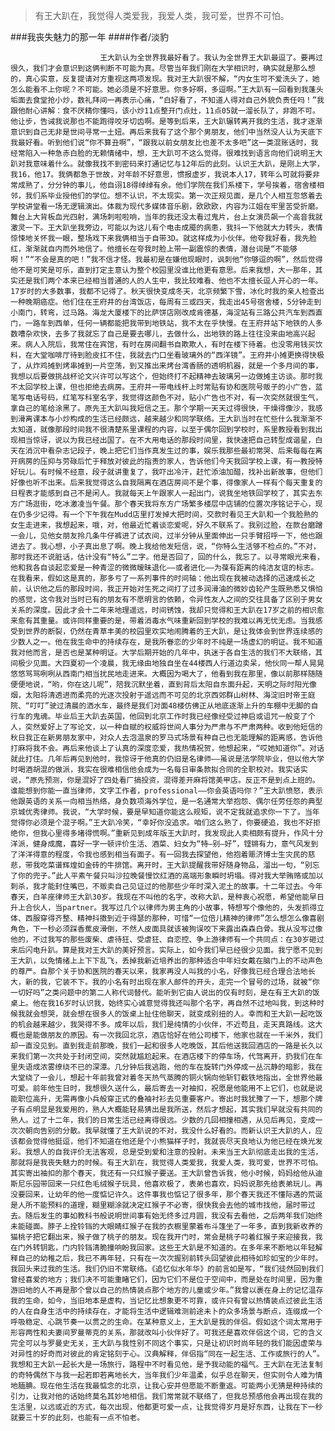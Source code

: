 > 有王大趴在，我觉得人类爱我，我爱人类，我可爱，世界不可怕。

###我丧失魅力的那一年
####作者/淡豹

						王大趴认为全世界我最好看了。我认为全世界王大趴最逗了。要再过很久，我们才会意识到这俩判断不可能为真。尽管当年我们刚在大学相识时，确实就是那么想的，真心实意，反复提请对方重视这两项发现。我对王大趴很不解，“内女生可不爱洗头了，她怎么能看不上你呢？不可能。她必须是不好意思。你多好啊，多逗啊。”王大趴有一回看到我蓬头垢面去食堂抢小炒，数礼拜间一再表示心痛，“白好看了，不知道人得对自己外貌负责任吗！”我跟他耐心讲解：食不厌精你懂吗，该小炒11点整开门点灶，11点05就一溜长队了，非跑不可。他让步，告诫我说那也不能跑得咬牙切齿啊。是等到后来，王大趴辗转离开我的生活，我才逐渐意识到自己无非是世间寻常一土妞。再后来我有了这个那个男朋友，他们中当然没人认为天底下我最好看。听到他们说“你不算丑啊”，“跟我以前女朋友比也差不太多吧”这一类混账话时，我经常陷入一种急赤白脸的无赖情绪中，想，王大趴可不这么觉得。很难找到语言向他们说明王大趴对我意味着什么。就像我找不到密码来打通记忆与12年后的此刻。认识王大趴，是刚上大学，我16，他17。我俩都急于世故，对年龄不好意思，惯报虚岁，我说本人17，转年么可就将要非常成熟了，分分钟的事儿，他自诩18得绰绰有余。他们学院在我们系楼下，学号挨着，宿舍楼相邻，我们系毕业授他们的学位。想不认识，不太现实。第一次正规见面，是几个人相互忽悠着去学校讲堂看一场无逻辑演出。体裁为现代多媒体音乐剧，欧欧欧，内容为江姐在牢里苦受折磨。舞台上大背板血光四射，满场刺啦啦响，当年的我还没太看过鬼片，台上女演员飙一个高音我就激灵一下。王大趴坐我旁边，可能以为这儿有个电击成魇的病患，我抖一下他就大力转头，表情惊悚地关怀我一眼，整场戏下来我俩相当于自带3D。就这样成为小伙伴。他夸我好看，我先脸红，渐渐就自内而外地信了。他擅长在夸我时脸上带一副震惊的表情，潜台词是“不能够啊！”“不会是真的吧！”我不信才怪。我最初是在嫌他现眼时，讽刺他“你够逗的啊”，然后觉得他不是可笑是可乐，直到打定主意认为整个校园里没谁比他更有意思。后来我想，大一那年，其实还是我们两个本来已经相当普通的人的人生中，我比较难看、他也不太擅长逗人开心的一年。17岁时的大多数事，我都不记得了。秋天很快变成冬天，北京频繁下雪，冰化时我的亲人检查出一种晚期癌症。他们住在王府井的台湾饭店，每周有三或四天，我走出45号宿舍楼，5分钟走到小南门，转弯，过马路。海龙大厦楼下的比萨饼店刚改成肯德基，海淀站有三路公共汽车到西直门，一路车到西单，任何一辆都能把我带到地铁站，我不太在乎快慢。在王府井站下地铁的人多数嘈杂欢快，去多了我就忘了自己是要去哪儿，去做什么，出地铁的路上往往没来由地高兴起来。病人入院后，我常住在宾馆，有时在房间翻书自欺欺人，有时在楼下待着。也没零用钱买饮料，在大堂咖啡厅待到脸皮扛不住，我就去门口坐看玻璃外的“西洋镜”。王府井小摊更换得快极了，从炸鸡摊到烤串摊到一片空荡，到又推出来烤台湾香肠的透明机器，就是一个多月间的事，我想以后要做挑战杯论文兴许可以写这个，但始终打不起精神去玻璃另一边做摊主访谈。那时我不太回学校上课，但也拒绝去病房。王府井一带电线杆上时常贴有协和医院号贩子的小广告，蓝笔写电话号码，红笔写科室名字，我觉得这颜色不对，贴小广告也不对，有一次突然就很生气，拿自己的笔给涂黑了。原先王大趴叫我短信之王。那个学期一天天过得很快，干燥得像沙，我感到滑离课本与小炒构成的生活已经颇远，越来越少和同学联络。王大趴当时在忙些什么我渐渐不太知道，就像那段时间我不很清楚系里课程的内容，以至于偶尔回到学校时，系里教授看到我出现相当惊讶，说以为我已经出国了。在不大用电话的那段时间里，我快速把自己转型成谐星，白天在消沉中看杂志记段子，晚上把它们当作真发生过的事，娱乐我那些最初常哭、后来每每在离开病房的压抑与劳碌后忙于释放对彼此的指责的家人，告诉他们今天我回学校上课，有一教授特好玩儿。有时候不经意，段子就讲重复了，我吓出冷汗，赶忙添油加醋，找补出新故事，但他们好像也听不出来。后来我觉得这么自我隔离在酒店房间不是个事，得像家人一样有个每天重复的日程表才能感到自己不是闲人。我就每天上午跟家人一起出门，说我坐地铁回学校了，其实去东方广场逛街，吃冰激凌当午餐。那个春天我将东方广场繁多楼层中店铺的位置次序铭记于心，现在仍多少记得。有一个下午我在Mudd店里打发掉大把时间，交款时看见王大趴和一个我脸熟的女生走进来，我想起来，哦，对，他最近忙着谈恋爱呢，好久不联系了。我别过脸，在款台磨蹭一会儿，见他女朋友拎几条牛仔裤进了试衣间，过半分钟从里面伸出一只手臂招呼一下，他也跟进去了。我心想，小子真出息了啊。晚上我给他发短信，说，“你特么生活够不检点的。”不对，那时我还不说脏话，估计没有“特么”二字。他是否回了，回的什么，我忘了。以寻常眼光来看，他和我各自谈起恋爱是一种青涩的微微暧昧退化——或者进化——为葆有距离的纯洁友谊的标志。在我看来，假如这是真的，那多亏了一系列事件的时间轴：他出现在我被动选择的迅速成长之前，认识他之后的那段时间，我正开始对生死之间打了过多润滑油的微妙齿轮产生既熟悉又惧怕的感觉，这令我对当时已有的朋友有不愿明言的依赖，令异性友人之间的交往具备了区别于男女关系的深度。因此才会十二年来地理遥远，时间锈蚀，我却只觉得和王大趴在17岁之前的相识愈来愈有其重量。或许同样重要的是，带着消毒水气味重新回到学校的我难以再无忧无虑。当我感受到世界的断裂，仍然在青草丰美的校园里欢实地闹腾着的王大趴，是让我体会到世界连续感的少数人之一。他在我生命中的持续存在，是我所眷恋的少年时不纯是一场虚幻的明证。我不知道我对他而言，是否也是某种明证。大学后期开始的几年中，执迷于各自生活的我们不大联络，其间极少见面。大四夏初一个凌晨，我无缘由地独自坐在44楼西人行道边卖呆，他伙同一帮人晃晃悠悠骂骂咧咧从西南门相当扰民地走进来。大概因为喝大了，他看到我在那里，像以前那样随随便便地说，“哟，你在这儿呢”，陪我沉默坐着，直到背后太阳自东面升起，天明之际时阳光像烟，太阳将清透进而柔亮的光逐次投射于遥远而不可见的北京西郊群山树林、海淀旧时帝王庭院、“叮叮”驶过清晨的洒水车，最终是我们对面48楼仿佛正从地底逐渐上升的车棚中无脚的自行车的鬼魂。毕业后王大趴去英国，他回到北京工作时我已经像经受过神启或诅咒一般变了个人，突然爱好上了写论文，以一种自赋的权威将世间人事分为严肃与不严肃两种。收到他短信的秋日我正在新男朋友家中，对众人去泡温泉的罗马式场景有种自己也无能理解的距离感，告诉他打麻将我不会。再后来他谈上了认真的深度恋爱，我热情祝贺，他想起来，“哎她知道你”。对话就此打住。几年后再见到他时，我惊讶于他真的仍旧是名律师——虽说是法学院毕业，但以他大学时喝酒胡混的做派，我实在很难相信他会成为一名每日审条款拟合同的全职校对。我实话实说，“原先预测，你是混好了四处看厂搞投资，混得差开麻将馆美甲店。反正不是到点上班的。谁能想到你能一直当律师，文字工作者，professional——你会英语吗你？”王大趴愤怒，表示他跟英语的关系一向相当热络，身负数项海外学位，是一名通常大举抱怨、偶尔任劳任怨的典型京城优秀律师。我说，“大学时候，要是早知道你能这么规矩，说不定我就追求你一下了。当年觉得你必须是个混子啊。”王大趴冷笑，“幸好你没追求。咱们这么熟了，你要硬追，我也不好拒绝你，但我心里得多堵得慌啊。”重新见到成年版王大趴时，我发现此人卖相颇有提升，作风十分洋派，健身成魔，喜好一字一顿评价生活、酒菜、妇女为“特—别—好”，铿锵有力，意气风发到了洋洋得意的程度，令我也感到相当有面子。有一回我去探望他，他抱着赈济博士生灾民的慈悲，带我吃菜谱辉煌如金砖的牛排馆。离开时，王大趴提醒我带好随身物品，溜出一句，“别忘了你的兜子。”此人平素午餐只叫沙拉晚餐慢饮红酒的高端形象瞬时坍塌。得对我大举贿赂或加以刺杀，我才能封住嘴巴，不贩卖自己见证过的他那些少年时深入泥土的故事。十二年过去。今年春天，白羊座律师王大趴30岁。我现在不叫他的名字，改称大趴，是种衷心祝愿，希望他能早日升上合伙人，当partner。我写过几个以律师为男主角的小故事，特想写个像他的，头发抓得立体、西服穿得齐整、精神抖擞到近于得瑟的那种，可惜“一位倍儿精神的律师”怎么想怎么像喜剧角色，下一秒必须踩香蕉皮滑倒，不然人皮面具就该被狗误咬下来露出森森白骨。我从没写过像他的，不过我写的那些废柴、虐待狂、受虐狂、自恋控、争上游律师有一个共同点：在30岁砸过来后闪电升趴。算是我对王大趴的美好预言。实际上，如今我们早已经很少见面。我宁愿不见到王大趴，以免情绪上上下下乱飞，丢掉我新近培养出的那种适合中年妇女戴在脑门上的不动声色的尊严。自那个关于协和医院的春天以来，我家再没人叫我的小名，好像我已经合理合法地长大，新的我，它装不下。我的小名有时出现在家人邮件的开头，走完一个冒号的过场，就被“你一切好吗”之类问题中的第二人称代词替代。能听到它由人说出的仅有时刻，是在有王大趴的饭桌上。他在我16岁时认识我，始终实心诚意觉得我还叫那个名字，再自然不过地叫我，到这种时候我就会想哭，就会想在很多人的饭桌上扯住他聊天，就变成别扭的人。幸而和王大趴一起吃饭的机会越来越少，我哭得不多。成年以后，我们是纯情的小伙伴，不近苟且，走天真路线。这大概也是能做朋友的原因。有一次我回北京，酒店恰好在他公司楼下，他家也就在一千米外，我们却一直没见到。直到我走前那晚，我们一起和很多人吃晚饭，其后他送我回酒店的一路是长久以来我们第一次共处于封闭空间，突然就尴尬起来。在酒店楼下的停车场，代驾离开，扔我们在车里失语成浓雾缭绕不已的深潭。几分钟后我逃跑，他的车在旋转门外停成一丛沉静的暗影，我在大堂绕了一会儿，想起十年前我曾对着冬天热气蒸腾的铜火锅向他斩钉截铁地指出，全世界他最可爱。前年他生日时，我想很久送什么，最后寄去一对袖扣，祝愿是他能用不上它们，也就是说能职位高升，无需再像小兵般穿正式的叠袖衬衫去见重要客户。寄出时我犹豫了一下，想那个牌子有点明显是我爱用的，熟人大概能轻易猜出是我所送，然后才想起，其实我们早就没有共同的熟人。过了十二年，我们的日常生活已经离得很远。少数的几回相撞相遇，从见后再见，变成一次次朝向告别的分散。我早就懂了王大趴说的不对，我没什么好看的。而新认识王大趴的人，应该都会觉得他挺逗，他们不知道在他还是个小熊猫样子时，我就丧尽天良地认为他已经在焕光发彩。我想人的自我评价无法客观，总是受到爱和注意的投射。未来当王大趴彻底走出我的生活，那就将是我丧失魅力的时候。有王大趴在，我觉得人类爱我，我爱人类，我可爱，世界不可怕。其实寄出袖扣的那个春天，我还有一只红猴子要送。王大趴曾告诉我，他小时候，妈妈给他从迪斯尼乐园带回来一只红色毛绒猴子玩具，他喜欢极了，表弟也喜欢，妈妈说那先给表弟玩儿。再没要回来，让幼年的他一度惦记许久。这件事我也惦记了很多年，那个春天我还不懂际遇的荒诞是人所不能预料的道理，糊里糊涂就决定红猴子不必寄，很快我会去他的城市找他，届时带过去。随后发生的事如教科书般说明世间事有始无终多过月圆，我没有去看他，之后两年我们始终未能碰面。脖子上拴铃铛的大眼睛红猴子在我的衣橱里蒙着布斗篷坐了一年多，直到我新收养的猫桃子把它翻出来，猴子做了桃子的朋友。现在我开门时，常会是桃子叼着红猴子来迎接我，我在门外转钥匙，门内铃铛清脆撞响盼我回家。这些王大趴是不知道的。在多年来不断地以年轻解释自己的幼稚之后，我已不再年轻，只有在一次次握别前转头回望彼此相待如珍如宝的少年时。我回头来过我的生活。我们仍旧不常联络。《追忆似水年华》的前言如是写，“我们徒然回到我们曾经喜爱的地方；我们决不可能重睹它们，因为它们不是位于空间中，而是处在时间里，因为重游旧地的人不再是那个曾以自己的热情装点那个地方的儿童或少年。”我曾以裹在身上的记忆温存我的生命，如今，当旧地本是虚构，当记忆比想象更不可靠，或许只有曾以热情装点过彼此生活的人在自身生活中的持续存在，才能将生活中逻辑难测前途未卜的众多场景与断点，连缀成一个呼吸稳定、心跳节奏一以贯之的生命。在某种意义上，王大趴是我的伴侣。假如这个词太常用于形容两性和夫妻间罗曼蒂克的关系，那就改叫小伙伴好了。可我还是喜欢伴侣这个词，它的含义完全可以与罗曼史无关，王大趴与我性别不同这个事实，只是让初识时尚年轻的我们能因虚荣与对异性的好奇而对彼此的肯定铭刻于心。汉典解释，伴侣指“同在一起生活、工作或旅行的人”。我想和王大趴一起长大是一场旅行，路程中不时看见他，是予我动能的福气。王大趴在无法复制的奇特偶然下与我一起若即若离地长大，当年我们少年温柔，似乎总在聊天，但实则令人难为情地腼腆。现在他生活在我最惦念的北京，让我心安并但愿能不断重返。可能两小无猜是种持续的引力，让我对他的话始终莫名其妙地相信。我们常常就不联络了，但我总预感他会再出现在我的生活里，以远或近的方式，每次出现，他都更可爱一点，让我觉得岁月是好东西，让我在下一秒就要三十岁的此刻，也能有一点不怕老。			  		